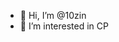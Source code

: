 - 👋 Hi, I’m @10zin
- 👀 I’m interested in CP

<!---
tentse/tentse is a ✨ special ✨ repository because its `README.md` (this file) appears on your GitHub profile.
You can click the Preview link to take a look at your changes.
--->
